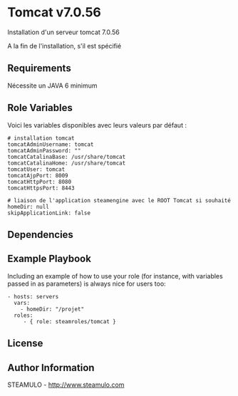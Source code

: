 Tomcat v7.0.56
==============

Installation d'un serveur tomcat 7.0.56

A la fin de l'installation, s'il est spécifié

Requirements
------------

Nécessite un JAVA 6 minimum

Role Variables
--------------

Voici les variables disponibles avec leurs valeurs par défaut :

    # installation tomcat
    tomcatAdminUsername: tomcat
    tomcatAdminPassword: ""
    tomcatCatalinaBase: /usr/share/tomcat
    tomcatCatalinaHome: /usr/share/tomcat
    tomcatUser: tomcat
    tomcatAjpPort: 8009
    tomcatHttpPort: 8080
    tomcatHttpsPort: 8443
    
    # liaison de l'application steamengine avec le ROOT Tomcat si souhaité
    homeDir: null
    skipApplicationLink: false

Dependencies
------------

Example Playbook
----------------

Including an example of how to use your role (for instance, with variables passed in as parameters) is always nice for users too:

    - hosts: servers
      vars:
        - homeDir: "/projet"
      roles:
         - { role: steamroles/tomcat }

License
-------


Author Information
------------------

STEAMULO - http://www.steamulo.com